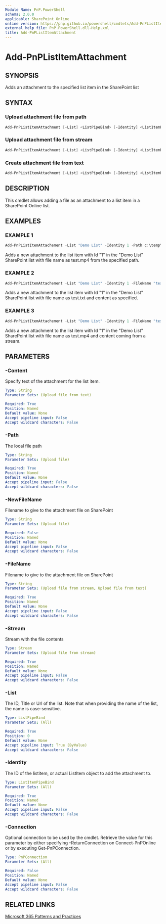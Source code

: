 ```yaml
---
Module Name: PnP.PowerShell
schema: 2.0.0
applicable: SharePoint Online
online version: https://pnp.github.io/powershell/cmdlets/Add-PnPListItemAttachment.html
external help file: PnP.PowerShell.dll-Help.xml
title: Add-PnPListItemAttachment
---
```

  
# Add-PnPListItemAttachment

## SYNOPSIS
Adds an attachment to the specified list item in the SharePoint list

## SYNTAX

### Upload attachment file from path
```powershell
Add-PnPListItemAttachment [-List] <ListPipeBind> [-Identity] <ListItemPipeBind> [-Path <String>] [-NewFileName <String>] [-Connection <PnPConnection>] [<CommonParameters>]
```

### Upload attachment file from stream
```powershell
Add-PnPListItemAttachment [-List] <ListPipeBind> [-Identity] <ListItemPipeBind> [-FileName <String>] [-Stream <Stream>] [-Connection <PnPConnection>] [<CommonParameters>]
```

### Create attachment file from text
```powershell
Add-PnPListItemAttachment [-List] <ListPipeBind> [-Identity] <ListItemPipeBind> [-FileName <String>] [-Content <text>] [-Connection <PnPConnection>] [<CommonParameters>]
```

## DESCRIPTION

This cmdlet allows adding a file as an attachment to a list item in a SharePoint Online list.

## EXAMPLES

### EXAMPLE 1
```powershell
Add-PnPListItemAttachement -List "Demo List" -Identity 1 -Path c:\temp\test.mp4
```

Adds a new attachment to the list item with Id "1" in the "Demo List" SharePoint list with file name as test.mp4 from the specified path.


### EXAMPLE 2
```powershell
Add-PnPListItemAttachement -List "Demo List" -Identity 1 -FileName "test.txt" -Content '{ "Test": "Value" }'
```

Adds a new attachment to the list item with Id "1" in the "Demo List" SharePoint list with file name as test.txt and content as specified.

### EXAMPLE 3
```powershell
Add-PnPListItemAttachement -List "Demo List" -Identity 1 -FileName "test.mp4" -Stream $fileStream
```

Adds a new attachment to the list item with Id "1" in the "Demo List" SharePoint list with file name as test.mp4 and content coming from a stream.

## PARAMETERS

### -Content
Specify text of the attachment for the list item.

```yaml
Type: String
Parameter Sets: (Upload file from text)

Required: True
Position: Named
Default value: None
Accept pipeline input: False
Accept wildcard characters: False
```

### -Path
The local file path

```yaml
Type: String
Parameter Sets: (Upload file)

Required: True
Position: Named
Default value: None
Accept pipeline input: False
Accept wildcard characters: False
```

### -NewFileName
Filename to give to the attachment file on SharePoint

```yaml
Type: String
Parameter Sets: (Upload file)

Required: False
Position: Named
Default value: None
Accept pipeline input: False
Accept wildcard characters: False
```

### -FileName
Filename to give to the attachment file on SharePoint

```yaml
Type: String
Parameter Sets: (Upload file from stream, Upload file from text)

Required: True
Position: Named
Default value: None
Accept pipeline input: False
Accept wildcard characters: False
```

### -Stream
Stream with the file contents

```yaml
Type: Stream
Parameter Sets: (Upload file from stream)

Required: True
Position: Named
Default value: None
Accept pipeline input: False
Accept wildcard characters: False
```

### -List
The ID, Title or Url of the list. Note that when providing the name of the list, the name is case-sensitive.

```yaml
Type: ListPipeBind
Parameter Sets: (All)

Required: True
Position: 0
Default value: None
Accept pipeline input: True (ByValue)
Accept wildcard characters: False
```

### -Identity
The ID of the listitem, or actual ListItem object to add the attachment to.

```yaml
Type: ListItemPipeBind
Parameter Sets: (All)

Required: True
Position: Named
Default value: None
Accept pipeline input: False
Accept wildcard characters: False
```

### -Connection
Optional connection to be used by the cmdlet. Retrieve the value for this parameter by either specifying -ReturnConnection on Connect-PnPOnline or by executing Get-PnPConnection.

```yaml
Type: PnPConnection
Parameter Sets: (All)

Required: False
Position: Named
Default value: None
Accept pipeline input: False
Accept wildcard characters: False
```

## RELATED LINKS

[Microsoft 365 Patterns and Practices](https://aka.ms/m365pnp)